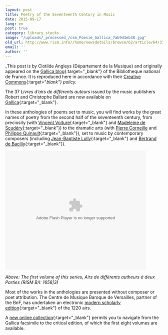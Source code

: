 ```yaml
---
layout: post
title: Poetry of the Seventeenth Century in Music
date: 2015-09-17
lang: en
post: true
category: library_stocks
image: "/uploads/_processed_/csm_Poesie_Gallica_7ab9d3eb38.jpg"
old_url: http://www.rism.info//home/newsdetails/browse/62/article/64/37-livres-dairs-de-differents-auteurs-digitized-and-free-online-from-gallica.html
email: ''
author: ''
---
```



_This post is by Clotilde Angleys (Département de la Musique) and originally appeared on the [Gallica blog](http://blog.bnf.fr/gallica/index.php/2015/02/06/la-poesie-du-xviieme-siecle-en-musique/){:target="_blank"} of the Bibliotheque national de France. It is reproduced here in accordance with their [Creative Commons](http://blog.bnf.fr/gallica/index.php/credits/){:target="_blank"} policy._

The 37 _Livres d’airs de différents auteurs_ issued by the music publishers Robert and Christophe Ballard are now available on [Gallica](http://gallica.bnf.fr/Search?ArianeWireIndex=index&p=1&lang=FR&q=LivresDAir&x=0&y=0){:target="_blank"}.

In these anthologies of poems set to music, you will find works by the great names of poetry from the second half of the seventeenth century, from preciosity (with [Vincent Voiture](http://gallica.bnf.fr/ark:/12148/bpt6k45000282/f16){:target="_blank"} and [Madeleine de Scudéry](http://gallica.bnf.fr/ark:/12148/bpt6k4500027n/f46){:target="_blank"}) to the dramatic arts (with [Pierre Corneille](http://gallica.bnf.fr/ark:/12148/bpt6k4500029g/f64 "external-link-new-window") and [Philippe Quinault](http://gallica.bnf.fr/ark:/12148/bpt6k4500029g/f38){:target="_blank"}), set to music by contemporary composers (including [Jean-Baptiste Lully](http://gallica.bnf.fr/ark:/12148/bpt6k4500034s/f2){:target="_blank"} and [Bertrand de Bacilly](http://gallica.bnf.fr/ark:/12148/bpt6k4500029g/f12){:target="_blank"}).

<object classid="clsid:D27CDB6E-AE6D-11cf-96B8-444553540000" id="LecteurExportable" width="450" height="381" codebase="http://fpdownload.macromedia.com/get/flashplayer/current/swflash.cab"><param name="movie" value="http://gallica.bnf.fr/flash/LecteurExportable.swf">
<param name="allowScriptAccess" value="always">
<param name="wmode" value="window">
<param name="FlashVars" value="ark=bpt6k45000356&amp;lang=fr&amp;mode=dp&amp;showArrows=1&amp;bgColor=15430428&amp;autoFlip=0&amp;startPage=5&amp;widthWidget=450&amp;heightWidget=381">
<embed src="http://gallica.bnf.fr/flash/LecteurExportable.swf" name="LecteurExportable" width="450" height="381" allowscriptaccess="always" wmode="window" flashvars="ark=bpt6k45000356&amp;lang=fr&amp;mode=dp&amp;showArrows=1&amp;bgColor=15430428&amp;autoFlip=0&amp;startPage=5&amp;widthWidget=450&amp;heightWidget=381" type="application/x-shockwave-flash" pluginspage="http://www.adobe.com/go/getflashplayer"></embed></object>

_Above: The first volume of this series, Airs de différents autheurs à deux Parties (RISM B/I: 1658|3)_



Most of the works in the anthologies are presented without composer or poet attribution. The Centre de Musique Baroque de Versailles, partner of the BnF, has undertaken an electronic [modern scholarly edition](http://philidor.cmbv.fr/Publications/Partitions-en-ligne/Edition-moderne-des-Livres-d-airs-de-differents-auteurs-LADDA/Liste-des-recueils){:target="_blank"} of the 1220 airs.

A [new online collection](http://gallica.bnf.fr/html/partitions/les-livres-dairs-de-differents-auteurs){:target="_blank"} permits you to navigate from the Gallica facsimile to the critical edition, of which the first eight volumes are available.





<script type="text/javascript">var switchTo5x=true;</script><script type="text/javascript" src="http://w.sharethis.com/button/buttons.js"></script><script type="text/javascript">stLight.options({publisher: "9b601438-1ce1-49d8-bfd7-9cff5df54c17", doNotHash: false, doNotCopy: false, hashAddressBar: false});</script>


